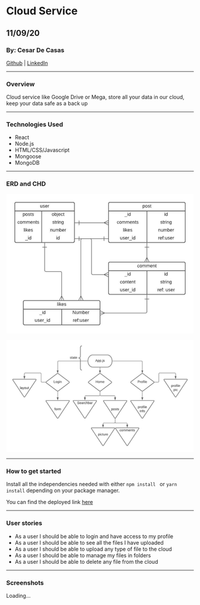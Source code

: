 # Cloud Service 

## 11/09/20

### By: Cesar De Casas

[Github](https://github.com/cesardecasas) | [LinkedIn](https://www.linkedin.com/in/cesardecasas/)

***

### Overview

Cloud service like Google Drive or Mega, store all your data in our cloud, keep your data safe as a back up

***

### Technologies Used 

* React
* Node.js
* HTML/CSS/Javascript
* Mongoose
* MongoDB

***

### ERD and CHD

![ERD](./readImgs/ERD.jpeg)

![CHD](./readImgs/CHD.jpeg)

***

### How to get started

Install all the independencies needed with either ```npm install ``` or ``` yarn install ``` depending on your package manager.

You can find the deployed link [here]()

***


### User stories

* As a user I should be able to login and have access to my profile
* As a user I should be able to see all the files I have uploaded  
* As a user I should be able to upload any type of file to the cloud
* As a user I should be able to manage my files in folders
* As a user I should be able to delete any file from the cloud


***

### Screenshots

Loading...